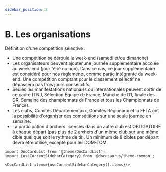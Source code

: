 ```yaml
---
sidebar_position: 2
---
```


# B. Les organisations

Définition d'une compétition sélective :

- Une compétition se déroule le week-end (samedi et/ou dimanche)
- Les organisateurs peuvent ajouter une journée supplémentaire accolée au week-end (jour férié ou
  non). Dans ce cas, ce jour supplémentaire est considéré pour nos règlements, comme partie
  intégrante du week-end. Une compétition comptant pour le classement sélectif ne dépassera pas
  trois jours consécutifs.
- Seules les manifestations nationales ou internationales peuvent sortir de ce cadre (TNJ, Sélection
  Équipe de France, Manche de D1, finale des DR, Semaine des championnats de France et tous les
  Championnats de France).
- Les clubs, Comités Départementaux, Comités Régionaux et la FFTA ont la possibilité d'organiser
  des compétitions sur une seule journée en semaine.
- La participation d'archers licenciés dans un autre club est OBLIGATOIRE à chaque départ (pas plus
  de 2 archers d'un même club sur une même cible quel que soit le rythme de tir).
  Un minimum de 8 cibles par départ devra être utilisé, excepté pour les DOM-TOM.

```mdx-code-block
import DocCardList from '@theme/DocCardList';
import {useCurrentSidebarCategory} from '@docusaurus/theme-common';

<DocCardList items={useCurrentSidebarCategory().items}/>
```
